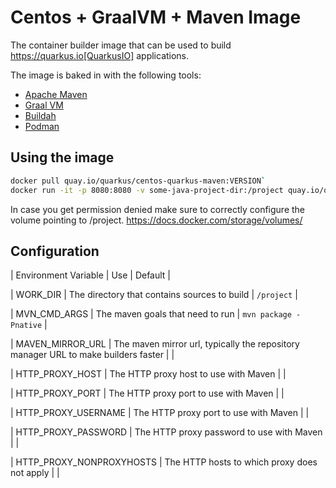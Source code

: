 # Centos + GraalVM + Maven Image

The container builder image that can be used to build  https://quarkus.io[QuarkusIO] applications. 

The image is baked in with the following tools:

 * [Apache Maven](https://maven.apache.org)
 * [Graal VM](http://www.graalvm.org)
 * [Buildah](https://buildah.io)
 * [Podman](https://podman.io/)

## Using the image 

```bash
docker pull quay.io/quarkus/centos-quarkus-maven:VERSION`
docker run -it -p 8080:8080 -v some-java-project-dir:/project quay.io/quarkus/centos-quarkus-maven:VERSION mvn -Dquarkus.http.host=0.0.0.0 compile quarkus:dev
```

In case you get permission denied make sure to correctly configure the volume pointing to /project.
https://docs.docker.com/storage/volumes/

## Configuration 

| Environment Variable | Use | Default |

| WORK_DIR | The directory that contains sources to build | `/project`  |

| MVN_CMD_ARGS | The maven goals that need to run  | `mvn package -Pnative` |

| MAVEN_MIRROR_URL | The maven mirror url, typically the repository manager URL to make builders faster | |

| HTTP_PROXY_HOST | The HTTP proxy host to use with Maven |  |

| HTTP_PROXY_PORT  | The HTTP proxy port to use with Maven |  |

| HTTP_PROXY_USERNAME | The HTTP proxy port to use with Maven |  |

| HTTP_PROXY_PASSWORD | The HTTP proxy password to use with Maven |  |

| HTTP_PROXY_NONPROXYHOSTS | The HTTP hosts to which proxy does not apply |  |

